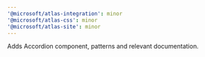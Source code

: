 ```yaml
---
'@microsoft/atlas-integration': minor
'@microsoft/atlas-css': minor
'@microsoft/atlas-site': minor
---
```


Adds Accordion component, patterns and relevant documentation.
